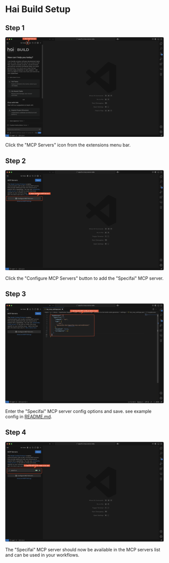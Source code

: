 # Hai Build Setup

## Step 1

![Step 1](SCR-20250227-irjo-2.png)

Click the "MCP Servers" icon from the extensions menu bar.

## Step 2

![Step 2](SCR-20250227-isan-2.png)

Click the "Configure MCP Servers" button to add the "Specifai" MCP server.

## Step 3

![Step 3](SCR-20250227-isuj-2.png)

Enter the "Specifai" MCP server config options and save. see example config in [README.md](../../README.md).

## Step 4

![Step 4](SCR-20250227-iuhi-2.png)

The "Specifai" MCP server should now be available in the MCP servers list and can be used in your workflows.
